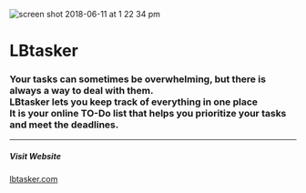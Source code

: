 ![screen shot 2018-06-11 at 1 22 34 pm](https://user-images.githubusercontent.com/16946307/41246981-a5e662d0-6d7a-11e8-8286-83a2d70e2176.png)
<h1><strong>LBtasker</strong></h1>
<h3>Your tasks can sometimes be overwhelming, but there is always a way to deal with them.<br>
LBtasker lets you keep track of everything in one place<br>
It is your online TO-Do list that helps you prioritize your tasks and meet the deadlines.</h3>
<hr>
<strong><h5>Visit Website</h5></strong><a href="http://lbtasker.com">lbtasker.com</a><br>
